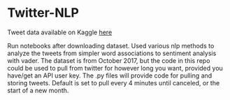 # Twitter-NLP

Tweet data available on Kaggle <a href="https://www.kaggle.com/rsloot/twitter-trendstweet-for-october-2017">here</a>

Run notebooks after downloading dataset. Used various nlp methods to analyze the tweets from simpler word associations to sentiment analysis with vader.
The dataset is from October 2017, but the code in this repo could be used to pull from twitter for however long you want, provided you have/get an API user key.
The .py files will provide code for pulling and storing tweets. Default is set to pull every 4 minutes until canceled, or the start of a new month.
